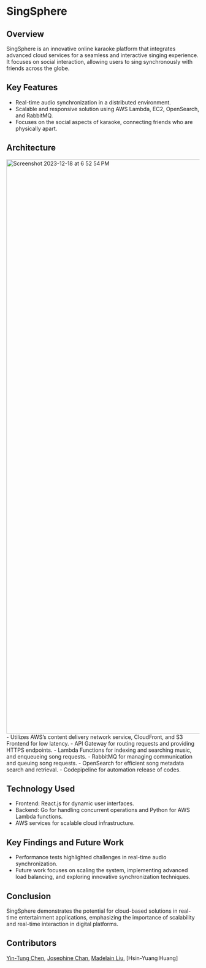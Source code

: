 # SingSphere

## Overview

SingSphere is an innovative online karaoke platform that integrates advanced cloud services for a seamless and interactive singing experience. It focuses on social interaction, allowing users to sing synchronously with friends across the globe.

## Key Features

- Real-time audio synchronization in a distributed environment.
- Scalable and responsive solution using AWS Lambda, EC2, OpenSearch, and RabbitMQ.
- Focuses on the social aspects of karaoke, connecting friends who are physically apart.

## Architecture
<img width="1496" alt="Screenshot 2023-12-18 at 6 52 54 PM" src="https://github.com/Nahemah1022/SingSphere/assets/90917906/44ed765d-aab4-47fc-9914-f1cc241c544b">
- Utilizes AWS’s content delivery network service, CloudFront, and S3 Frontend for low latency.
- API Gateway for routing requests and providing HTTPS endpoints.
- Lambda Functions for indexing and searching music, and enqueueing song requests.
- RabbitMQ for managing communication and queuing song requests.
- OpenSearch for efficient song metadata search and retrieval.
- Codepipeline for automation release of codes.

## Technology Used

- Frontend: React.js for dynamic user interfaces.
- Backend: Go for handling concurrent operations and Python for AWS Lambda functions.
- AWS services for scalable cloud infrastructure.

## Key Findings and Future Work

- Performance tests highlighted challenges in real-time audio synchronization.
- Future work focuses on scaling the system, implementing advanced load balancing, and exploring innovative synchronization techniques.

## Conclusion

SingSphere demonstrates the potential for cloud-based solutions in real-time entertainment applications, emphasizing the importance of scalability and real-time interaction in digital platforms.

## Contributors
[Yin-Tung Chen](https://github.com/Nahemah1022), [Josephine Chan](https://github.com/honey-grapes), [Madelain Liu](https://github.com/madiliu), [Hsin-Yuang Huang]
